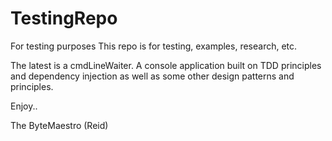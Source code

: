 TestingRepo
===========

For testing purposes
This repo is for testing, examples, research, etc.

The latest is a cmdLineWaiter. A console application built on TDD principles and dependency injection as well as some other design patterns and 
principles.

Enjoy..

The ByteMaestro (Reid)
